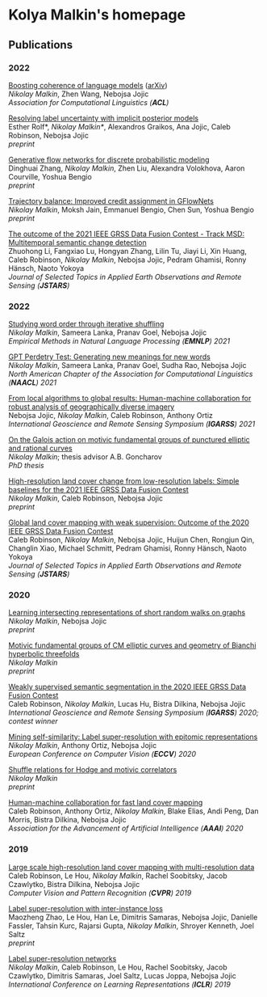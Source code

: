 # Kolya Malkin's homepage

## Publications

### 2022 

[Boosting coherence of language models](https://openreview.net/forum?id=CJQqdS-fx3K) ([arXiv](https://arxiv.org/abs/2110.08294))   
*Nikolay Malkin*, Zhen Wang, Nebojsa Jojic    
*Association for Computational Linguistics (**ACL**)*

[Resolving label uncertainty with implicit posterior models](https://arxiv.org/abs/2202.14000)   
Esther Rolf\*, *Nikolay Malkin\**, Alexandros Graikos, Ana Jojic, Caleb Robinson, Nebojsa Jojic    
*preprint*

[Generative flow networks for discrete probabilistic modeling](https://arxiv.org/abs/2202.01361)    
Dinghuai Zhang, *Nikolay Malkin*, Zhen Liu, Alexandra Volokhova, Aaron Courville, Yoshua Bengio    
*preprint*

[Trajectory balance: Improved credit assignment in GFlowNets](https://arxiv.org/abs/2201.13259)     
*Nikolay Malkin*, Moksh Jain, Emmanuel Bengio, Chen Sun, Yoshua Bengio    
*preprint*

[The outcome of the 2021 IEEE GRSS Data Fusion Contest - Track MSD: Multitemporal semantic change detection](https://ieeexplore.ieee.org/document/9690575)    
Zhuohong Li, Fangxiao Lu, Hongyan Zhang, Lilin Tu, Jiayi Li, Xin Huang, Caleb Robinson, *Nikolay Malkin*, Nebojsa Jojic, Pedram Ghamisi, Ronny Hänsch, Naoto Yokoya       
*Journal of Selected Topics in Applied Earth Observations and Remote Sensing (**JSTARS**)*

### 2022

[Studying word order through iterative shuffling](https://aclanthology.org/2021.emnlp-main.809/)    
*Nikolay Malkin*, Sameera Lanka, Pranav Goel, Nebojsa Jojic    
*Empirical Methods in Natural Language Processing (**EMNLP**) 2021*

[GPT Perdetry Test: Generating new meanings for new words](https://aclanthology.org/2021.naacl-main.439/)    
*Nikolay Malkin*, Sameera Lanka, Pranav Goel, Sudha Rao, Nebojsa Jojic    
*North American Chapter of the Association for Computational Linguistics (**NAACL**) 2021*

[From local algorithms to global results: Human-machine collaboration for robust analysis of geographically diverse imagery](https://ieeexplore.ieee.org/abstract/document/9554869)    
Nebojsa Jojic, *Nikolay Malkin*, Caleb Robinson, Anthony Ortiz     
*International Geoscience and Remote Sensing Symposium (**IGARSS**) 2021*

[On the Galois action on motivic fundamental groups of punctured elliptic and rational curves](link)    
*Nikolay Malkin*; thesis advisor A.B. Goncharov    
*PhD thesis*

[High-resolution land cover change from low-resolution labels: Simple baselines for the 2021 IEEE GRSS Data Fusion Contest](https://arxiv.org/abs/2101.01154)    
*Nikolay Malkin*, Caleb Robinson, Nebojsa Jojic    
*preprint*

[Global land cover mapping with weak supervision: Outcome of the 2020 IEEE GRSS Data Fusion Contest](https://ieeexplore.ieee.org/document/9369830)     
Caleb Robinson, *Nikolay Malkin*, Nebojsa Jojic, Huijun Chen, Rongjun Qin, Changlin Xiao, Michael Schmitt, Pedram Ghamisi, Ronny Hänsch, Naoto Yokoya    
*Journal of Selected Topics in Applied Earth Observations and Remote Sensing (**JSTARS**)*

### 2020

[Learning intersecting representations of short random walks on graphs](link)    
*Nikolay Malkin*, Nebojsa Jojic    
*preprint*

[Motivic fundamental groups of CM elliptic curves and geometry of Bianchi hyperbolic threefolds](https://arxiv.org/abs/2010.07238)    
*Nikolay Malkin*    
*preprint*

[Weakly supervised semantic segmentation in the 2020 IEEE GRSS Data Fusion Contest](https://ieeexplore.ieee.org/document/9547211)    
Caleb Robinson, *Nikolay Malkin*, Lucas Hu, Bistra Dilkina, Nebojsa Jojic    
*International Geoscience and Remote Sensing Symposium (**IGARSS**) 2020; contest winner*

[Mining self-similarity: Label super-resolution with epitomic representations](http://www.ecva.net/papers/eccv_2020/papers_ECCV/papers/123710528.pdf)   
*Nikolay Malkin*, Anthony Ortiz, Nebojsa Jojic    
*European Conference on Computer Vision (**ECCV**) 2020*

[Shuffle relations for Hodge and motivic correlators](https://arxiv.org/abs/2003.06521)  
*Nikolay Malkin*  
*preprint*

[Human-machine collaboration for fast land cover mapping](https://ojs.aaai.org/index.php/AAAI/article/view/5633)  
Caleb Robinson, Anthony Ortiz, *Nikolay Malkin*, Blake Elias, Andi Peng, Dan Morris, Bistra Dilkina, Nebojsa Jojic   
*Association for the Advancement of Artificial Intelligence (**AAAI**) 2020*

### 2019

[Large scale high-resolution land cover mapping with multi-resolution data](https://openaccess.thecvf.com/content_CVPR_2019/papers/Robinson_Large_Scale_High-Resolution_Land_Cover_Mapping_With_Multi-Resolution_Data_CVPR_2019_paper.pdf)  
Caleb Robinson, Le Hou, *Nikolay Malkin*, Rachel Soobitsky, Jacob Czawlytko, Bistra Dilkina, Nebojsa Jojic  
*Computer Vision and Pattern Recognition (**CVPR**) 2019*

[Label super-resolution with inter-instance loss](https://arxiv.org/abs/1904.04429)  
Maozheng Zhao, Le Hou, Han Le, Dimitris Samaras, Nebojsa Jojic, Danielle Fassler, Tahsin Kurc, Rajarsi Gupta, *Nikolay Malkin*, Shroyer Kenneth, Joel Saltz    
*preprint*

[Label super-resolution networks](https://openreview.net/forum?id=rkxwShA9Ym)  
*Nikolay Malkin*, Caleb Robinson, Le Hou, Rachel Soobitsky, Jacob Czawlytko, Dimitris Samaras, Joel Saltz, Lucas Joppa, Nebojsa Jojic  
*International Conference on Learning Representations (**ICLR**) 2019*

